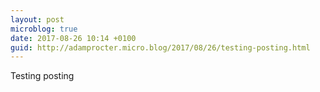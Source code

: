 ```yaml
---
layout: post
microblog: true
date: 2017-08-26 10:14 +0100
guid: http://adamprocter.micro.blog/2017/08/26/testing-posting.html
---
```

Testing posting

